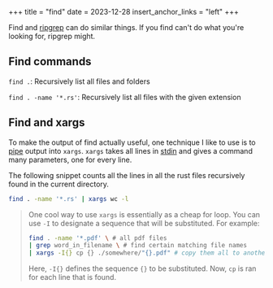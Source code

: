 +++
title = "find"
date = 2023-12-28
insert_anchor_links = "left"
+++

Find and [ripgrep](./ripgrep.md) can do similar things. If you find can't do what you're looking for, ripgrep might.

## Find commands

`find .`:
Recursively list all files and folders

`find . -name '*.rs'`:
Recursively list all files with the given extension

## Find and xargs

To make the output of find actually useful, one technique I like to use is to [pipe](./shell/pipes.md) output into `xargs`. `xargs` takes all lines in [stdin](./shell/pipes.md) and gives a command many parameters, one for every line.

The following snippet counts all the lines in all the rust files recursively
found in the current directory.
```bash
find . -name '*.rs' | xargs wc -l 
```

> One cool way to use `xargs` is essentially as a cheap for loop.
> You can use `-I` to designate a sequence that will be substituted.
> For example:
> ```bash
> find . -name '*.pdf' \ # all pdf files
> | grep word_in_filename \ # find certain matching file names
> | xargs -I{} cp {} ./somewhere/"{}.pdf" # copy them all to another directory
> ```
> Here, `-I{}` defines the sequence `{}` to be substituted. Now, `cp` is ran
> for each line that is found.